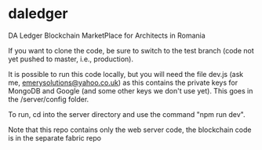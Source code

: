 # daledger
DA Ledger Blockchain MarketPlace for Architects in Romania

If you want to clone the code, be sure to switch to the test branch (code not yet pushed to master, i.e., production).

It is possible to run this code locally, but you will need the file dev.js (ask me, emerysolutions@yahoo.co.uk) as this contains the private keys for MongoDB and Google (and some other keys we don't use yet). This goes in the /server/config folder.

To run, cd into the server directory and use the command "npm run dev".

Note that this repo contains only the web server code, the blockchain code is in the separate fabric repo
